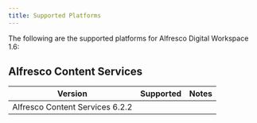 ```yaml
---
title: Supported Platforms
---
```


The following are the supported platforms for Alfresco Digital Workspace 1.6:

## Alfresco Content Services

| Version | Supported | Notes |
| ------- | --------- | ----- |
| Alfresco Content Services 6.2.2 | | |
